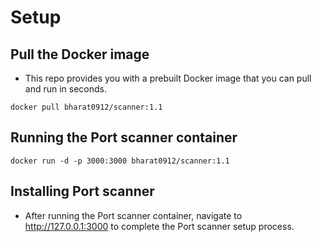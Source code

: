 # Setup

## Pull the Docker image
- This repo provides you with a prebuilt Docker image that you can pull and run in seconds.
```
docker pull bharat0912/scanner:1.1
```

## Running the Port scanner container
```
docker run -d -p 3000:3000 bharat0912/scanner:1.1
```

## Installing Port scanner
- After running the Port scanner container, navigate to http://127.0.0.1:3000 to complete the Port scanner setup process.




